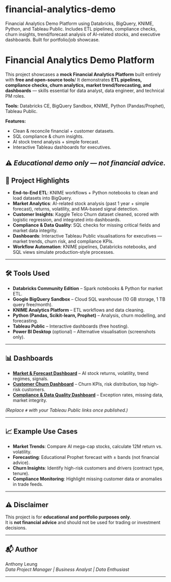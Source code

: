 # financial-analytics-demo
Financial Analytics Demo Platform using Databricks, BigQuery, KNIME, Python, and Tableau Public. Includes ETL pipelines, compliance checks, churn insights, trend/forecast analysis of AI-related stocks, and executive dashboards. Built for portfolio/job showcase.


# Financial Analytics Demo Platform
This project showcases a **mock Financial Analytics Platform** built entirely with **free and open-source tools**/
It demonstrates **ETL pipelines, compliance checks, churn analytics, market trend/forecasting, and dashboards** — skills essential for data analyst, data engineer, and technical PM roles.


**Tools:** Databricks CE, BigQuery Sandbox, KNIME, Python (Pandas/Prophet), Tableau Public.  

**Features:**  
- Clean & reconcile financial + customer datasets.  
- SQL compliance & churn insights.  
- AI stock trend analysis + simple forecast.  
- Interactive Tableau dashboards for executives.  

⚠️ *Educational demo only — not financial advice.*
---

## 🚀 Project Highlights
- **End-to-End ETL**: KNIME workflows + Python notebooks to clean and load datasets into BigQuery.
- **Market Analytics**: AI-related stock analysis (past 1 year + simple forecast), returns, volatility, and MA-based signal detection.
- **Customer Insights**: Kaggle Telco Churn dataset cleaned, scored with logistic regression, and integrated into dashboards.
- **Compliance & Data Quality**: SQL checks for missing critical fields and market data integrity.
- **Dashboards**: Interactive Tableau Public visualisations for executives — market trends, churn risk, and compliance KPIs.
- **Workflow Automation**: KNIME pipelines, Databricks notebooks, and SQL views simulate production-style processes.

---

## 🛠️ Tools Used
- **Databricks Community Edition** – Spark notebooks & Python for market ETL.
- **Google BigQuery Sandbox** – Cloud SQL warehouse (10 GB storage, 1 TB query free/month).
- **KNIME Analytics Platform** – ETL workflows and data cleaning.
- **Python (Pandas, Scikit-learn, Prophet)** – Analysis, churn modelling, and forecasting.
- **Tableau Public** – Interactive dashboards (free hosting).
- **Power BI Desktop** (optional) – Alternative visualisation (screenshots only).

---

## 📊 Dashboards
- **[Market & Forecast Dashboard](#)** – AI stock returns, volatility, trend regimes, signals.
- **[Customer Churn Dashboard](#)** – Churn KPIs, risk distribution, top high-risk customers.
- **[Compliance & Data Quality Dashboard](#)** – Exception rates, missing data, market integrity.

*(Replace `#` with your Tableau Public links once published.)*

---

## 📈 Example Use Cases
- **Market Trends**: Compare AI mega-cap stocks, calculate 12M return vs. volatility.
- **Forecasting**: Educational Prophet forecast with ± bands (not financial advice).
- **Churn Insights**: Identify high-risk customers and drivers (contract type, tenure).
- **Compliance Monitoring**: Highlight missing customer data or anomalies in trade feeds.

---

## ⚠️ Disclaimer
This project is for **educational and portfolio purposes only**.  
It is **not financial advice** and should not be used for trading or investment decisions.

---

## 📬 Author
Anthony Leung  
*Data Project Manager | Business Analyst | Data Enthusiast*  

---
